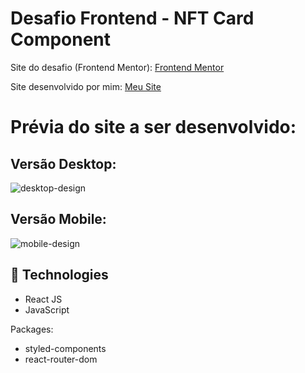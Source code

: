 # Desafio Frontend - NFT Card Component

Site do desafio (Frontend Mentor): <a href="https://www.frontendmentor.io/challenges/nft-preview-card-component-SbdUL_w0U" target="_blank">Frontend Mentor</a>

Site desenvolvido por mim: <a href="https://profilecard-challenge.vercel.app/" target="_blank">Meu Site</a>


# Prévia do site a ser desenvolvido:
## Versão Desktop:

![desktop-design](https://user-images.githubusercontent.com/49801321/157580959-aafa6821-e079-497f-9a03-40c5a5d57544.jpg)

## Versão Mobile:

![mobile-design](https://user-images.githubusercontent.com/49801321/157580973-7ac7f865-148c-4df9-976d-e097cf7080d9.jpg)

## 🚀  Technologies

-   React JS
-   JavaScript

Packages:

-   styled-components
-   react-router-dom
